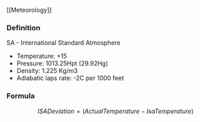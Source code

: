 [[Meteorology]]

### Definition

SA - International Standard Atmosphere
- Temperature: +15
- Pressure: 1013.25Hpt (29.92Hg)
- Density: 1.225 Kg/m3
- Adiabatic laps rate: -2C per 1000 feet

### Formula

$$ISA Deviation = (Actual Temperature - Isa Temperature)$$
